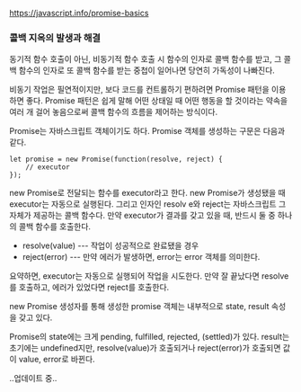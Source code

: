 https://javascript.info/promise-basics

### 콜백 지옥의 발생과 해결
동기적 함수 호출이 아닌, 비동기적 함수 호출 시
함수의 인자로 콜백 함수를 받고, 그 콜백 함수의 인자로 또 콜백 함수를 받는 중첩이 일어나면 당연히 가독성이 나빠진다.

비동기 작업은 필연적이지만, 보다 코드를 컨트롤하기 편하려면 Promise 패턴을 이용하면 좋다. Promise 패턴은 쉽게 말해 어떤 상태일 때 어떤 행동을 할 것이라는 약속을 여러 개 걸어 놓음으로써 콜백 함수의 흐름을 제어하는 방식이다.

Promise는 자바스크립트 객체이기도 하다.
Promise 객체를 생성하는 구문은 다음과 같다.
```
let promise = new Promise(function(resolve, reject) {
    // executor 
});
```
new Promise로 전달되는 함수를 executor라고 한다. new Promise가 생성됐을 때 executor는 자동으로 실행된다. 그리고 인자인 resolv
e와 reject는 자바스크립트 그 자체가 제공하는 콜백 함수다. 
만약 executor가 결과를 갖고 있을 때, 반드시 둘 중 하나의 콜백 함수를 호출한다.
* resolve(value) --- 작업이 성공적으로 완료됐을 경우
* reject(error) --- 만약 에러가 발생하면, error는 error 객체를 의미한다.

요약하면, executor는 자동으로 실행되어 작업을 시도한다. 만약 잘 끝났다면 resolve를 호출하고, 에러가 있었다면 reject를 호출한다.

new Promise 생성자를 통해 생성한 promise 객체는 내부적으로 state, result 속성을 갖고 있다.

Promise의 state에는 크게 pending, fulfilled, rejected, (settled)가 있다. 
result는 초기에는 undefined지만, resolve(value)가 호출되거나 reject(error)가 호출되면 값이 value, error로 바뀐다.

..업데이트 중..
